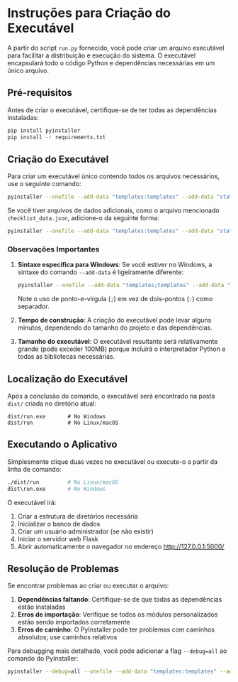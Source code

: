 # Instruções para Criação do Executável

A partir do script `run.py` fornecido, você pode criar um arquivo executável para facilitar a distribuição e execução do sistema. O executável encapsulará todo o código Python e dependências necessárias em um único arquivo.

## Pré-requisitos

Antes de criar o executável, certifique-se de ter todas as dependências instaladas:

```bash
pip install pyinstaller
pip install -r requirements.txt
```

## Criação do Executável

Para criar um executável único contendo todos os arquivos necessários, use o seguinte comando:

```bash
pyinstaller --onefile --add-data "templates:templates" --add-data "static:static" run.py
```

Se você tiver arquivos de dados adicionais, como o arquivo mencionado `checklist_data.json`, adicione-o da seguinte forma:

```bash
pyinstaller --onefile --add-data "templates:templates" --add-data "static:static" --add-data "checklist_data.json:." run.py
```

### Observações Importantes

1. **Sintaxe específica para Windows**: Se você estiver no Windows, a sintaxe do comando `--add-data` é ligeiramente diferente:

   ```bash
   pyinstaller --onefile --add-data "templates;templates" --add-data "static;static" run.py
   ```

   Note o uso de ponto-e-vírgula (`;`) em vez de dois-pontos (`:`) como separador.

2. **Tempo de construção**: A criação do executável pode levar alguns minutos, dependendo do tamanho do projeto e das dependências.

3. **Tamanho do executável**: O executável resultante será relativamente grande (pode exceder 100MB) porque incluirá o interpretador Python e todas as bibliotecas necessárias.

## Localização do Executável

Após a conclusão do comando, o executável será encontrado na pasta `dist/` criada no diretório atual:

```
dist/run.exe       # No Windows
dist/run           # No Linux/macOS
```

## Executando o Aplicativo

Simplesmente clique duas vezes no executável ou execute-o a partir da linha de comando:

```bash
./dist/run         # No Linux/macOS
dist\run.exe       # No Windows
```

O executável irá:
1. Criar a estrutura de diretórios necessária
2. Inicializar o banco de dados
3. Criar um usuário administrador (se não existir)
4. Iniciar o servidor web Flask
5. Abrir automaticamente o navegador no endereço http://127.0.0.1:5000/

## Resolução de Problemas

Se encontrar problemas ao criar ou executar o arquivo:

1. **Dependências faltando**: Certifique-se de que todas as dependências estão instaladas
2. **Erros de importação**: Verifique se todos os módulos personalizados estão sendo importados corretamente
3. **Erros de caminho**: O PyInstaller pode ter problemas com caminhos absolutos; use caminhos relativos

Para debugging mais detalhado, você pode adicionar a flag `--debug=all` ao comando do PyInstaller:

```bash
pyinstaller --debug=all --onefile --add-data "templates:templates" --add-data "static:static" run.py
```